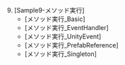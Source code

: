    9. [Sample9-メソッド実行]
       + [メソッド実行_Basic] 
       + [メソッド実行_EventHandler]
       + [メソッド実行_UnityEvent]
       + [メソッド実行_PrefabReference]
       + [メソッド実行_Singleton]